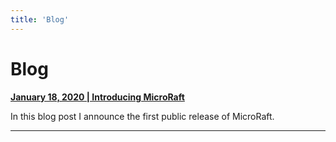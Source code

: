 ```yaml
---
title: 'Blog'
---
```


# Blog

__[January 18, 2020 | Introducing MicroRaft](2021-01-18-introducing-microraft.md)__

In this blog post I announce the first public release of MicroRaft.

-----
